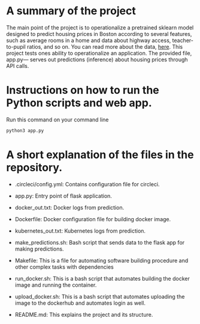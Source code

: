 
[![<Chinwendu20>](https://circleci.com/gh/Chinwendu20/Operationalize-a-Machine-Learning-Microservice-API.svg?style=svg)](#)

# A summary of the project

The main point of the project is to operationalize a pretrained sklearn model designed to predict housing prices in Boston according to several features, such as average rooms in a home and data about highway access, teacher-to-pupil ratios, and so on. You can read more about the data, [here]( https://www.kaggle.com/c/boston-housing). This project tests ones ability to operationalize an application. The provided file, app.py— serves out predictions (inference) about housing prices through API calls.

# Instructions on how to run the Python scripts and web app.

Run this command on your command line

```bash
python3 app.py
```
# A short explanation of the files in the repository.

- .circleci/config.yml: Contains configuration file for circleci.

- app.py: Entry point of flask application.

- docker_out.txt: Docker logs from prediction.

- Dockerfile: Docker configuration file for building docker image.

- kubernetes_out.txt: Kubernetes logs from prediction.

- make_predictions.sh: Bash script that sends data to the flask app for making 			predictions.

- Makefile:  This is a file for automating software building procedure and other complex tasks with dependencies

- run_docker.sh: This is a bash script that automates building the docker image and running the container.

- upload_docker.sh: This is a bash script that automates uploading the image to the dockerhub and automates login as well.

- README.md: This explains the project and its structure.
